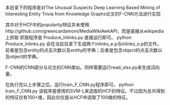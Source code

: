本目录下的程序是对The Unusual Suspects Deep Learning Based Mining of Interesting Entity Trivia from Knowledge Graphs论文的F-CNN方法进行实现

其中对于HCF中的popularity特征并未使用http://github.com/greencardamom/MediaWikiAwkAPI，而是直接从wikipedia上抓取
抓取程序是 
            Produce_Inlinks.py
直接运行即可。
            python Produce_Inlinks.py
会在当前目录下生成两个inlinks_e.p与inlinks_o.p的文件。
前者是包含entity的点击次数以及entity的字典；后者是包含object的点击次数以及object的字典。

F-CNN的CNN部分与论文的CNN类似。同样需要运行read_xlsx.py来生成词向量。

在执行完以上步骤之后，运行train_F_CNN.py程序即可。
        python train_F_CNN.py
该程序是使用的SVM-L来选取的HCF的特征。不过因为总共得到的特征仅有100+维，因此仅仅是从HCF中选取了100维的特征。